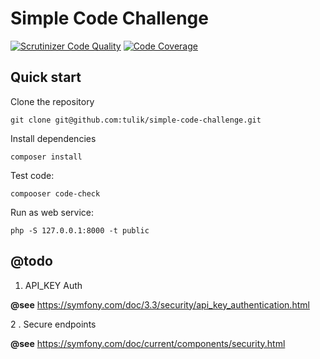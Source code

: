 # Simple Code Challenge

[![Scrutinizer Code Quality](https://scrutinizer-ci.com/g/tulik/simple-code-challenge/badges/quality-score.png?b=master)](https://scrutinizer-ci.com/g/tulik/simple-code-challenge/?branch=master)
[![Code Coverage](https://scrutinizer-ci.com/g/tulik/simple-code-challenge/badges/coverage.png?b=master)](https://scrutinizer-ci.com/g/tulik/simple-code-challenge/?branch=master)

## Quick start

Clone the repository
```
git clone git@github.com:tulik/simple-code-challenge.git
```

Install dependencies

```
composer install
```

Test code:

```
compooser code-check
```

Run as web service:

```
php -S 127.0.0.1:8000 -t public
```


## @todo

1. API_KEY Auth

**@see** https://symfony.com/doc/3.3/security/api_key_authentication.html

2 . Secure endpoints

**@see** https://symfony.com/doc/current/components/security.html
